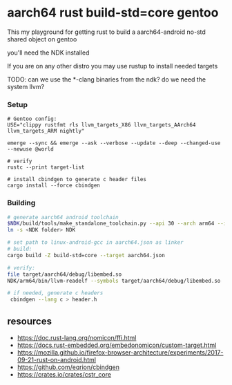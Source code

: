 # aarch64 rust build-std=core gentoo

This my playground for getting rust to build a aarch64-android no-std shared 
object on gentoo

you'll need the NDK installed

If you are on any other distro you may use rustup to install needed targets

TODO: can we use the *-clang binaries from the ndk? do we need the system llvm?

### Setup
```
# Gentoo config:
USE="clippy rustfmt rls llvm_targets_X86 llvm_targets_AArch64 llvm_targets_ARM nightly"

emerge --sync && emerge --ask --verbose --update --deep --changed-use --newuse @world

# verify
rustc --print target-list  

# install cbindgen to generate c header files
cargo install --force cbindgen
```

### Building

```bash
# generate aarch64 android toolchain
$NDK/build/tools/make_standalone_toolchain.py --api 30 --arch arm64 --install-dir NDK/arm64
ln -s <NDK folder> NDK

# set path to linux-android-gcc in aarch64.json as linker
# build:
cargo build -Z build-std=core --target aarch64.json

# verify:
file target/aarch64/debug/libembed.so
NDK/arm64/bin/llvm-readelf --symbols target/aarch64/debug/libembed.so | grep foo

# if needed, generate c headers
 cbindgen --lang c > header.h
```

## resources
 - https://doc.rust-lang.org/nomicon/ffi.html
 - https://docs.rust-embedded.org/embedonomicon/custom-target.html
 - https://mozilla.github.io/firefox-browser-architecture/experiments/2017-09-21-rust-on-android.html
 - https://github.com/eqrion/cbindgen
 - https://crates.io/crates/cstr_core 

